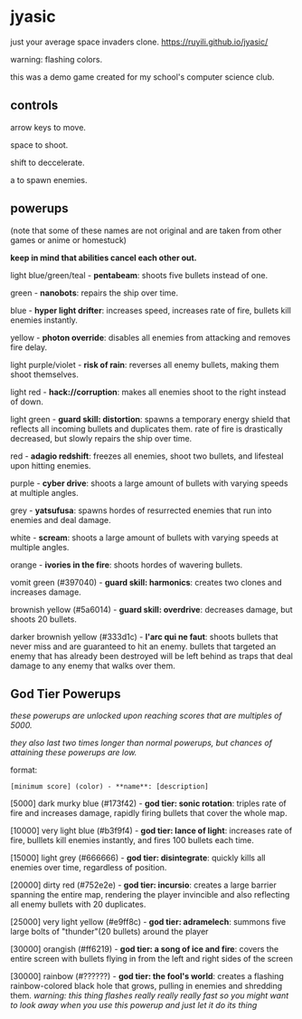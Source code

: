 # jyasic
just your average space invaders clone.
https://ruyili.github.io/jyasic/

warning: flashing colors.

this was a demo game created for my school's computer science club.

## controls
arrow keys to move.

space to shoot.

shift to deccelerate.

a to spawn enemies.

## powerups

(note that some of these names are not original and are taken from other games or anime or homestuck)

**keep in mind that abilities cancel each other out.**

light blue/green/teal - **pentabeam**: shoots five bullets instead of one.

green - **nanobots**: repairs the ship over time.

blue - **hyper light drifter**: increases speed, increases rate of fire, bullets kill enemies instantly.

yellow - **photon override**: disables all enemies from attacking and removes fire delay.

light purple/violet - **risk of rain**: reverses all enemy bullets, making them shoot themselves.

light red - **hack://corruption**: makes all enemies shoot to the right instead of down.

light green - **guard skill: distortion**: spawns a temporary energy shield that reflects all incoming bullets and duplicates them. rate of fire is drastically decreased, but slowly repairs the ship over time.

red - **adagio redshift**: freezes all enemies, shoot two bullets, and lifesteal upon hitting enemies.

purple - **cyber drive**: shoots a large amount of bullets with varying speeds at multiple angles.

grey - **yatsufusa**: spawns hordes of resurrected enemies that run into enemies and deal damage.

white - **scream**: shoots a large amount of bullets with varying speeds at multiple angles.

orange - **ivories in the fire**: shoots hordes of wavering bullets.

vomit green (#397040) - **guard skill: harmonics**: creates two clones and increases damage.

brownish yellow (#5a6014) - **guard skill: overdrive**: decreases damage, but shoots 20 bullets.

darker brownish yellow (#333d1c) - **l'arc qui ne faut**: shoots bullets that never miss and are guaranteed to hit an enemy. bullets that targeted an enemy that has already been destroyed will be left behind as traps that deal damage to any enemy that walks over them.

## God Tier Powerups

_these powerups are unlocked upon reaching scores that are multiples of 5000._

_they also last two times longer than normal powerups, but chances of attaining these powerups are low._

format:
```
[minimum score] (color) - **name**: [description]
```

[5000] dark murky blue (#173f42) - **god tier: sonic rotation**: triples rate of fire and increases damage, rapidly firing bullets that cover the whole map.

[10000] very light blue (#b3f9f4) - **god tier: lance of light**: increases rate of fire, bulllets kill enemies instantly, and fires 100 bullets each time.

[15000] light grey (#666666) - **god tier: disintegrate**: quickly kills all enemies over time, regardless of position.

[20000] dirty red (#752e2e) - **god tier: incursio**: creates a large barrier spanning the entire map, rendering the player invincible and also reflecting all enemy bullets with 20 duplicates.

[25000] very light yellow (#e9ff8c) - **god tier: adramelech**: summons five large bolts of "thunder"(20 bullets) around the player

[30000] orangish (#ff6219) - **god tier: a song of ice and fire**: covers the entire screen with bullets flying in from the left and right sides of the screen

[30000] rainbow (#??????) - **god tier: the fool's world**: creates a flashing rainbow-colored black hole that grows, pulling in enemies and shredding them. _warning: this thing flashes really really really fast so you might want to look away when you use this powerup and just let it do its thing_

